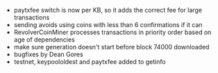 * paytxfee switch is now per KB, so it adds the correct fee for large transactions
* sending avoids using coins with less than 6 confirmations if it can
* RevolverCoinMiner processes transactions in priority order based on age of dependencies
* make sure generation doesn't start before block 74000 downloaded
* bugfixes by Dean Gores
* testnet, keypoololdest and paytxfee added to getinfo
